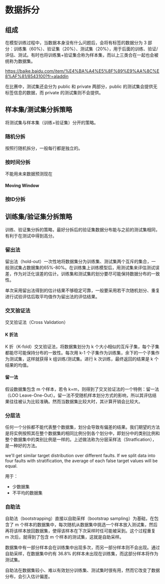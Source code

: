 # 数据拆分

## 组成

在模型训练过程中，当数据本身没有什么问题后，会将有标签的数据分为 3 部分：训练集（60%）、验证集（20%）、测试集（20%），用于后面的训练、验证/评估、测试。有时也将训练集+验证集合称为样本集，而以上三类合在一起也会被统称为数据集。

https://baike.baidu.com/item/%E4%BA%A4%E5%8F%89%E9%AA%8C%E8%AF%81/8543100?fr=aladdin

在比赛中，测试集还会分为 public 和 private 两部分，public 的测试集会提供无标签信息的数据，而 private 的测试集则不会提供。

## 样本集/测试集分拆策略

将测试集与样本集（训练+验证集）分开的策略。

### 随机分拆

按照行随机拆分，一般每行都是独立的。

### 按时间分拆

不能用未来数据预测现在

#### Moving Window



### 按ID分拆



## 训练集/验证集分拆策略

训练、验证集分拆的策略，最好分拆后的验证集数据分布能与之前的测试集相同，有利于在测试中得到高分。

### 留出法

留出法（hold-out）一次性地将数据集分为训练集、测试集两个互斥的集合，一般测试集占数据集的65%-80%。在训练集上训练模型后，用测试集来评估测试误差，作为对泛化误差的估计。训练集和测试集的划分要尽可能保持数据分布的一致性。

单次采用留出法得到的估计结果不够稳定可靠，一般要采用若干次随机划分、重复进行试验评估后取平均值作为留出法的评估结果。

### 交叉验证法

交叉验证法（Cross Validation）

#### K 折法

K 折（K-fold）交叉验证法，将数据集划分为 k 个大小相似的互斥子集，每个子集都能尽可能保持分布的一致性。每次用 k-1 个子集作为训练集，余下的一个子集作为测试集，这样就获得 k 组训练/测试集。进行 k 次训练，最终返回的结果是 k 个结果的均值。

#### 留一法

假设数据集包含 m 个样本，若令 k=m，则得到了交叉验证法的一个特例：留一法（LOO Leave-One-Out）。留一法不受随机样本划分方式的影响，所以其评估结果往往被认为比较准确。然而当数据集比较大时，其计算开销会比较大。

### 分层法

任何一个分拆都不能代表整个数据集，划分会导致有偏差的结果。我们期望的方法是将实例按照其在整个数据集的相同比例分到各个划分中，即划分中的类别比例和整个数据集中的类别比例是一样的。上述做法称为分层采样法（Stratfication），是一种好的方法。

we'll get similar target distribution over different faults. If we split data into four faults with stratification, the average of each false target values will be equal.

用于：

- 少数据集
- 不平均的数据集

### 自助法

自助法（bootstrapping）直接以自助采样（bootstrap sampling）为基础，在包含了 m 个样本的数据集中，每次随机从数据集中挑选一个样本放入测试集，然后再将该样本放回数据集，使得该样本在下次采样时任可能被采到。这个过程重复 m 次后，就得到了包含 m 个样本的测试集，这就是自助采样。

数据集中有一部分样本会在训练集中出现多次，而另一部分样本则不会出现。通过自助采样，在数据集中约有 $36.8\%$ 的样本未出现在训练集，而这部分样本将作为测试集。

自助法在数据集较小、难以有效划分训练集、测试集时很有用，然而它改变了数据分布，会引入估计偏差。 



